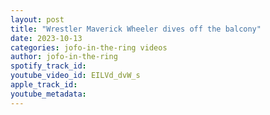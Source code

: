 ```yaml
---
layout: post
title: "Wrestler Maverick Wheeler dives off the balcony"
date: 2023-10-13
categories: jofo-in-the-ring videos
author: jofo-in-the-ring
spotify_track_id: 
youtube_video_id: EILVd_dvW_s
apple_track_id: 
youtube_metadata: 
---
```

